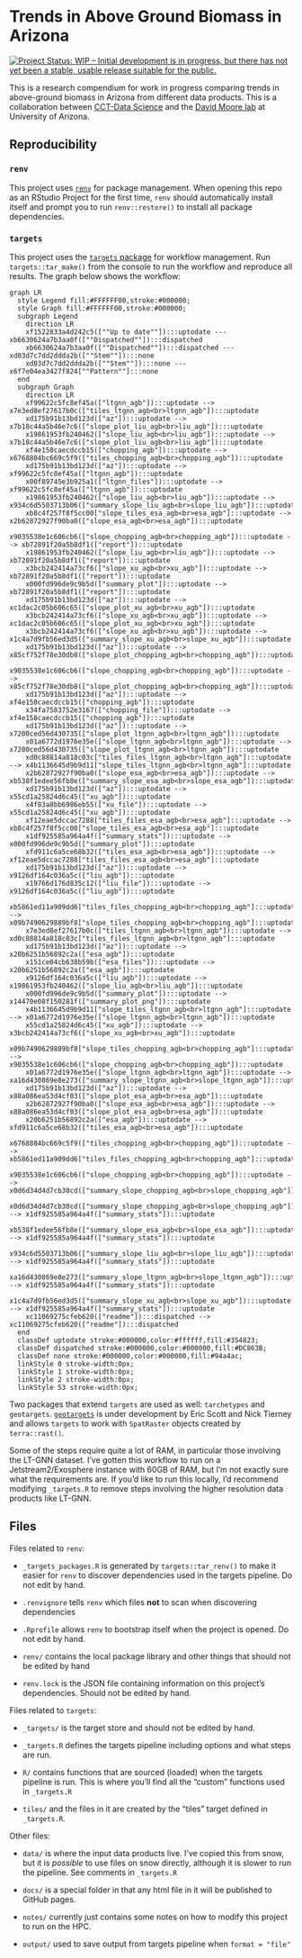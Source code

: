 # Trends in Above Ground Biomass in Arizona


<!-- README.md is generated from README.qmd. Please edit that file -->
<!-- badges: start -->

[![Project Status: WIP – Initial development is in progress, but there
has not yet been a stable, usable release suitable for the
public.](https://www.repostatus.org/badges/latest/wip.svg)](https://www.repostatus.org/#wip)

<!-- badges: end -->

This is a research compendium for work in progress comparing trends in
above-ground biomass in Arizona from different data products. This is a
collaboration between [CCT-Data
Science](https://datascience.cct.arizona.edu/) and the [David Moore
lab](https://djpmoore.tumblr.com/home) at University of Arizona.

## Reproducibility

### `renv`

This project uses
[`renv`](https://rstudio.github.io/renv/articles/renv.html) for package
management. When opening this repo as an RStudio Project for the first
time, `renv` should automatically install itself and prompt you to run
`renv::restore()` to install all package dependencies.

### `targets`

This project uses the [`targets`
package](https://docs.ropensci.org/targets/) for workflow management.
Run `targets::tar_make()` from the console to run the workflow and
reproduce all results. The graph below shows the workflow:

``` mermaid
graph LR
  style Legend fill:#FFFFFF00,stroke:#000000;
  style Graph fill:#FFFFFF00,stroke:#000000;
  subgraph Legend
    direction LR
    xf1522833a4d242c5([""Up to date""]):::uptodate --- xb6630624a7b3aa0f([""Dispatched""]):::dispatched
    xb6630624a7b3aa0f([""Dispatched""]):::dispatched --- xd03d7c7dd2ddda2b([""Stem""]):::none
    xd03d7c7dd2ddda2b([""Stem""]):::none --- x6f7e04ea3427f824[""Pattern""]:::none
  end
  subgraph Graph
    direction LR
    xf99622c5fc8ef45a(["ltgnn_agb"]):::uptodate --> x7e3ed8ef27617b0c(["tiles_ltgnn_agb<br>ltgnn_agb"]):::uptodate
    xd175b91b13bd123d(["az"]):::uptodate --> x7b18c44a5b46e7c6(["slope_plot_liu_agb<br>liu_agb"]):::uptodate
    x19861953fb240462(["slope_liu_agb<br>liu_agb"]):::uptodate --> x7b18c44a5b46e7c6(["slope_plot_liu_agb<br>liu_agb"]):::uptodate
    xf4e158caecdccb15(["chopping_agb"]):::uptodate --> x6768884bc669c5f9(["tiles_chopping_agb<br>chopping_agb"]):::uptodate
    xd175b91b13bd123d(["az"]):::uptodate --> xf99622c5fc8ef45a(["ltgnn_agb"]):::uptodate
    x00f89745e3b925a1(["ltgnn_files"]):::uptodate --> xf99622c5fc8ef45a(["ltgnn_agb"]):::uptodate
    x19861953fb240462(["slope_liu_agb<br>liu_agb"]):::uptodate --> x934c6d5503713b06(["summary_slope_liu_agb<br>slope_liu_agb"]):::uptodate
    xb8c4f257f8f5cc00["slope_tiles_esa_agb<br>esa_agb"]:::uptodate --> x2b62872927f90ba0(["slope_esa_agb<br>esa_agb"]):::uptodate
    x9035538e1c606cb6(["slope_chopping_agb<br>chopping_agb"]):::uptodate --> xb72891f20a5b8df1(["report"]):::uptodate
    x19861953fb240462(["slope_liu_agb<br>liu_agb"]):::uptodate --> xb72891f20a5b8df1(["report"]):::uptodate
    x3bcb242414a73cf6(["slope_xu_agb<br>xu_agb"]):::uptodate --> xb72891f20a5b8df1(["report"]):::uptodate
    x000fd996de9c9b5d(["summary_plot"]):::uptodate --> xb72891f20a5b8df1(["report"]):::uptodate
    xd175b91b13bd123d(["az"]):::uptodate --> xc1dac2c05b606c65(["slope_plot_xu_agb<br>xu_agb"]):::uptodate
    x3bcb242414a73cf6(["slope_xu_agb<br>xu_agb"]):::uptodate --> xc1dac2c05b606c65(["slope_plot_xu_agb<br>xu_agb"]):::uptodate
    x3bcb242414a73cf6(["slope_xu_agb<br>xu_agb"]):::uptodate --> x1c4a7d9fb56ed3d5(["summary_slope_xu_agb<br>slope_xu_agb"]):::uptodate
    xd175b91b13bd123d(["az"]):::uptodate --> x85cf752f78e30db8(["slope_plot_chopping_agb<br>chopping_agb"]):::uptodate
    x9035538e1c606cb6(["slope_chopping_agb<br>chopping_agb"]):::uptodate --> x85cf752f78e30db8(["slope_plot_chopping_agb<br>chopping_agb"]):::uptodate
    xd175b91b13bd123d(["az"]):::uptodate --> xf4e158caecdccb15(["chopping_agb"]):::uptodate
    x34fa7583752e3167(["chopping_file"]):::uptodate --> xf4e158caecdccb15(["chopping_agb"]):::uptodate
    xd175b91b13bd123d(["az"]):::uptodate --> x7200ced56d430735(["slope_plot_ltgnn_agb<br>ltgnn_agb"]):::uptodate
    x01a6772d1976e35e(["slope_ltgnn_agb<br>ltgnn_agb"]):::uptodate --> x7200ced56d430735(["slope_plot_ltgnn_agb<br>ltgnn_agb"]):::uptodate
    xd0c88814a818c03c["tiles_files_ltgnn_agb<br>ltgnn_agb"]:::uptodate --> x4b1136645d9b9d11["slope_tiles_ltgnn_agb<br>ltgnn_agb"]:::uptodate
    x2b62872927f90ba0(["slope_esa_agb<br>esa_agb"]):::uptodate --> xb538f1edee56fb8e(["summary_slope_esa_agb<br>slope_esa_agb"]):::uptodate
    xd175b91b13bd123d(["az"]):::uptodate --> x55cd1a25824d6c45(["xu_agb"]):::uptodate
    x4f83a8bb6986eb55(["xu_file"]):::uptodate --> x55cd1a25824d6c45(["xu_agb"]):::uptodate
    xf12eae5dccac7288["tiles_files_esa_agb<br>esa_agb"]:::uptodate --> xb8c4f257f8f5cc00["slope_tiles_esa_agb<br>esa_agb"]:::uptodate
    x1df925585a964a4f(["summary_stats"]):::uptodate --> x000fd996de9c9b5d(["summary_plot"]):::uptodate
    xfd911c6a5ce68b32(["tiles_esa_agb<br>esa_agb"]):::uptodate --> xf12eae5dccac7288["tiles_files_esa_agb<br>esa_agb"]:::uptodate
    xd175b91b13bd123d(["az"]):::uptodate --> x9126df164c036a5c(["liu_agb"]):::uptodate
    x19766d176d835c12(["liu_file"]):::uptodate --> x9126df164c036a5c(["liu_agb"]):::uptodate
    xb5861ed11a909dd6["tiles_files_chopping_agb<br>chopping_agb"]:::uptodate --> x09b7490629889bf8["slope_tiles_chopping_agb<br>chopping_agb"]:::uptodate
    x7e3ed8ef27617b0c(["tiles_ltgnn_agb<br>ltgnn_agb"]):::uptodate --> xd0c88814a818c03c["tiles_files_ltgnn_agb<br>ltgnn_agb"]:::uptodate
    xd175b91b13bd123d(["az"]):::uptodate --> x20b6251b56892c2a(["esa_agb"]):::uptodate
    x151ce04cb638b59b(["esa_files"]):::uptodate --> x20b6251b56892c2a(["esa_agb"]):::uptodate
    x9126df164c036a5c(["liu_agb"]):::uptodate --> x19861953fb240462(["slope_liu_agb<br>liu_agb"]):::uptodate
    x000fd996de9c9b5d(["summary_plot"]):::uptodate --> x14470e08f150281f(["summary_plot_png"]):::uptodate
    x4b1136645d9b9d11["slope_tiles_ltgnn_agb<br>ltgnn_agb"]:::uptodate --> x01a6772d1976e35e(["slope_ltgnn_agb<br>ltgnn_agb"]):::uptodate
    x55cd1a25824d6c45(["xu_agb"]):::uptodate --> x3bcb242414a73cf6(["slope_xu_agb<br>xu_agb"]):::uptodate
    x09b7490629889bf8["slope_tiles_chopping_agb<br>chopping_agb"]:::uptodate --> x9035538e1c606cb6(["slope_chopping_agb<br>chopping_agb"]):::uptodate
    x01a6772d1976e35e(["slope_ltgnn_agb<br>ltgnn_agb"]):::uptodate --> xa16d430869e8e273(["summary_slope_ltgnn_agb<br>slope_ltgnn_agb"]):::uptodate
    xd175b91b13bd123d(["az"]):::uptodate --> x88a086ea53d4cf03(["slope_plot_esa_agb<br>esa_agb"]):::uptodate
    x2b62872927f90ba0(["slope_esa_agb<br>esa_agb"]):::uptodate --> x88a086ea53d4cf03(["slope_plot_esa_agb<br>esa_agb"]):::uptodate
    x20b6251b56892c2a(["esa_agb"]):::uptodate --> xfd911c6a5ce68b32(["tiles_esa_agb<br>esa_agb"]):::uptodate
    x6768884bc669c5f9(["tiles_chopping_agb<br>chopping_agb"]):::uptodate --> xb5861ed11a909dd6["tiles_files_chopping_agb<br>chopping_agb"]:::uptodate
    x9035538e1c606cb6(["slope_chopping_agb<br>chopping_agb"]):::uptodate --> x0d6d34d4d7cb30cd(["summary_slope_chopping_agb<br>slope_chopping_agb"]):::uptodate
    x0d6d34d4d7cb30cd(["summary_slope_chopping_agb<br>slope_chopping_agb"]):::uptodate --> x1df925585a964a4f(["summary_stats"]):::uptodate
    xb538f1edee56fb8e(["summary_slope_esa_agb<br>slope_esa_agb"]):::uptodate --> x1df925585a964a4f(["summary_stats"]):::uptodate
    x934c6d5503713b06(["summary_slope_liu_agb<br>slope_liu_agb"]):::uptodate --> x1df925585a964a4f(["summary_stats"]):::uptodate
    xa16d430869e8e273(["summary_slope_ltgnn_agb<br>slope_ltgnn_agb"]):::uptodate --> x1df925585a964a4f(["summary_stats"]):::uptodate
    x1c4a7d9fb56ed3d5(["summary_slope_xu_agb<br>slope_xu_agb"]):::uptodate --> x1df925585a964a4f(["summary_stats"]):::uptodate
    xc11069275cfeb620(["readme"]):::dispatched --> xc11069275cfeb620(["readme"]):::dispatched
  end
  classDef uptodate stroke:#000000,color:#ffffff,fill:#354823;
  classDef dispatched stroke:#000000,color:#000000,fill:#DC863B;
  classDef none stroke:#000000,color:#000000,fill:#94a4ac;
  linkStyle 0 stroke-width:0px;
  linkStyle 1 stroke-width:0px;
  linkStyle 2 stroke-width:0px;
  linkStyle 53 stroke-width:0px;
```

Two packages that extend `targets` are used as well: `tarchetypes` and
`geotargets`. [`geotargets`](https://njtierney.github.io/geotargets/) is
under development by Eric Scott and Nick Tierney and allows `targets` to
work with `SpatRaster` objects created by `terra::rast()`.

Some of the steps require quite a lot of RAM, in particular those
involving the LT-GNN dataset. I’ve gotten this workflow to run on a
Jetstream2/Exosphere instance with 60GB of RAM, but I’m not exactly sure
what the requirements are. If you’d like to run this locally, I’d
recommend modifying `_targets.R` to remove steps involving the higher
resolution data products like LT-GNN.

## Files

Files related to `renv`:

- `_targets_packages.R` is generated by `targets::tar_renv()` to make it
  easier for `renv` to discover dependencies used in the targets
  pipeline. Do not edit by hand.

- `.renvignore` tells `renv` which files **not** to scan when
  discovering dependencies

- `.Rprofile` allows `renv` to bootstrap itself when the project is
  opened. Do not edit by hand.

- `renv/` contains the local package library and other things that
  should not be edited by hand

- `renv.lock` is the JSON file containing information on this project’s
  dependencies. Should not be edited by hand.

Files related to `targets`:

- `_targets/` is the target store and should not be edited by hand.

- `_targets.R` defines the targets pipeline including options and what
  steps are run.

- `R/` contains functions that are sourced (loaded) when the targets
  pipeline is run. This is where you’ll find all the “custom” functions
  used in `_targets.R`

- `tiles/` and the files in it are created by the “tiles” target defined
  in `_targets.R`.

Other files:

- `data/` is where the input data products live. I’ve copied this from
  snow, but it is *possible* to use files on snow directly, although it
  is slower to run the pipeline. See comments in `_targets.R`

- `docs/` is a special folder in that any html file in it will be
  published to GitHub pages.

- `notes/` currently just contains some notes on how to modify this
  project to run on the HPC.

- `output/` used to save output from targets pipeline when
  `format = "file"`
